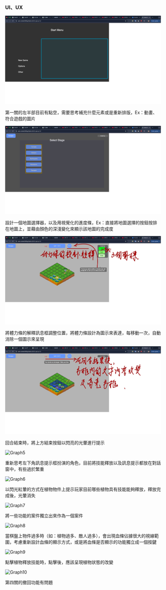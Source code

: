 ### UI、UX

![Graph1](images/UI_UX%20Design/UI_UX%20Design-1%20(2025_3_20).jpg)

第一關的左半部目前有點空，需要思考補充什麼元素或是重新排版，Ex：動畫、符合遊戲的圖片

![Graph2](images/UI_UX%20Design/UI_UX%20Design-2%20(2025_3_20).jpg)

設計一個地圖選擇器，以及用視覺化的進度條，Ex：直接將地圖選擇的按鈕按排在地圖上，並藉由顏色的深淺變化來顯示該地圖的完成度

![Graph3](images/UI_UX%20Design/UI_UX%20Design-3%20(2025_3_20).jpg)

將體力條的解釋訊息框調整位置，將體力條設計為圖示來表達，每移動一次，自動消除一個圖示來呈現

![Graph4](images/UI_UX%20Design/UI_UX%20Design-4%20(2025_3_20).jpg)

回合結束時，將上方結束按鈕以閃亮的光暈進行提示

![Graph5]((images/UI_UX%20Design/UI_UX%20Design-5%20(2025_3_20).jpg))

重新思考左下角訊息提示框扮演的角色，目前將技能釋放以及訊息提示都放在對話窗中，有些過於繁重

![Graph6]((images/UI_UX%20Design/UI_UX%20Design-6%20(2025_3_20).jpg))

以閃光紅暈的方式在植物物件上提示玩家目前哪些植物具有技能能夠釋放，釋放完成後，光暈消失

![Graph7]((images/UI_UX%20Design/UI_UX%20Design-7%20(2025_3_20).jpg))

將一些功能的案件獨立出來作為一個案件

![Graph8]((images/UI_UX%20Design/UI_UX%20Design-8%20(2025_3_20).jpg))

當棋盤上物件過多時（如：植物過多、敵人過多），會出現血條佔據很大的視線範圍，考慮重新設計血條的顯示方式，或是將血條是否顯示的功能獨立成一個按鍵

![Graph9]((images/UI_UX%20Design/UI_UX%20Design-9%20(2025_3_20).jpg))

點擊植物釋放技能時，點擊後，應該呈現植物狀態的改變

![Graph10]((images/UI_UX%20Design/UI_UX%20Design-10%20(2025_3_20).jpg))

第四關的撤回功能有問題